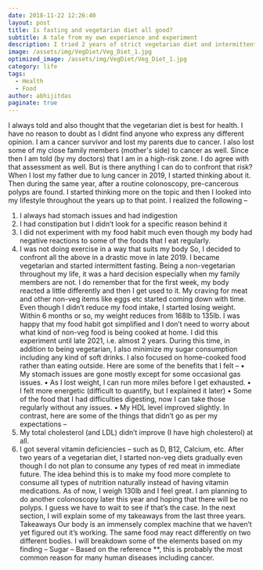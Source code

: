 ```yaml
---
date: 2018-11-22 12:26:40
layout: post
title: Is fasting and vegetarian diet all good?
subtitle: A tale from my own experience and experiment
description: I tried 2 years of strict vegetarian diet and intermittent fasting and this is what I learned.
image: /assets/img/VegDiet/Veg_Diet_1.jpg
optimized_image: /assets/img/VegDiet/Veg_Diet_1.jpg
category: life
tags:
  - Health
  - Food
author: abhijitdas
paginate: true
---
```

I always told and also thought that the vegetarian diet is best for health. I have no reason to doubt as I didnt find anyone who express any different opinion. 
I am a cancer survivor and lost my parents due to cancer. I also lost some of my close family members (mother's side) to cancer as well. Since then I am told (by my doctors) that I am in a high-risk zone. I do agree with that assessment as well. But is there anything I can do to confront that risk? When I lost my father due to lung cancer in 2019, I started thinking about it. Then during the same year, after a routine colonoscopy, pre-cancerous polyps are found. I started thinking more on the topic and then I looked into my lifestyle throughout the years up to that point. I realized the following –
1.	I always had stomach issues and had indigestion
2.	I had constipation but I didn’t look for a specific reason behind it
3.	I did not experiment with my food habit much even though my body had negative reactions to some of the foods that I eat regularly.
4.	I was not doing exercise in a way that suits my body
So, I decided to confront all the above in a drastic move in late 2019. I became vegetarian and started intermittent fasting. Being a non-vegetarian throughout my life, it was a hard decision especially when my family members are not. I do remember that for the first week, my body reacted a little differently and then I get used to it. My craving for meat and other non-veg items like eggs etc started coming down with time. Even though I didn’t reduce my food intake, I started losing weight. Within 6 months or so, my weight reduces from 168lb to 135lb. I was happy that my food habit got simplified and I don’t need to worry about what kind of non-veg food is being cooked at home. I did this experiment until late 2021, i.e. almost 2 years. During this time, in addition to being vegetarian, I also minimize my sugar consumption including any kind of soft drinks. I also focused on home-cooked food rather than eating outside. Here are some of the benefits that I felt –
•	My stomach issues are gone mostly except for some occasional gas issues.
•	As I lost weight, I can run more miles before I get exhausted.
•	I felt more energetic (difficult to quantify, but I explained it later)
•	Some of the food that I had difficulties digesting, now I can take those regularly without any issues.
•	My HDL level improved slightly.
In contrast, here are some of the things that didn’t go as per my expectations –
1.	My total cholesterol (and LDL) didn’t improve (I have high cholesterol) at all.
2.	I got several vitamin deficiencies – such as D, B12, Calcium, etc.
After two years of a vegetarian diet, I started non-veg diets gradually even though I do not plan to consume any types of red meat in immediate future. The idea behind this is to make my food more complete to consume all types of nutrition naturally instead of having vitamin medications. As of now, I weigh 130lb and I feel great. I am planning to do another colonoscopy later this year and hoping that there will be no polyps. I guess we have to wait to see if that’s the case. In the next section, I will explain some of my takeaways from the last three years.
Takeaways
Our body is an immensely complex machine that we haven’t yet figured out it’s working. The same food may react differently on two different bodies. I will breakdown some of the elements based on my finding –
Sugar – Based on the reference **, this is probably the most common reason for many human diseases including cancer.

